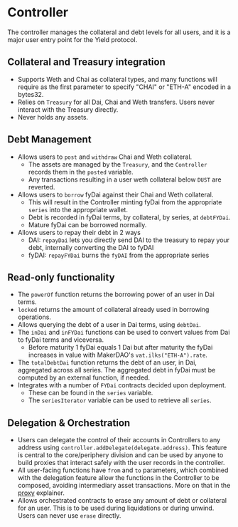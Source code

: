 # Controller

The controller manages the collateral and debt levels for all users, and it is a 
major user entry point for the Yield protocol. 

## Collateral and Treasury integration
- Supports Weth and Chai as collateral types, and many functions will require as the first parameter to specify "CHAI" or "ETH-A" encoded in a bytes32.
- Relies on `Treasury` for all Dai, Chai and Weth transfers. Users never interact with the Treasury directly.
- Never holds any assets. 

## Debt Management
- Allows users to `post` and `withdraw` Chai and Weth collateral. 
    - The assets are managed by the `Treasury`, and the `Controller` records them in the `posted` variable. 
    - Any transactions resulting in a user weth collateral below `DUST` are reverted.
- Allows users to `borrow` fyDai against their Chai and Weth collateral. 
    - This will result in the Controller minting fyDai from the appropriate `series` into the appropriate wallet. 
    - Debt is recorded in fyDai terms, by collateral, by series, at `debtFYDai`. 
    - Mature fyDai can be borrowed normally.
- Allows users to repay their debt in 2 ways
    - DAI: `repayDai` lets you directly send DAI to the treasury to repay your debt, internally converting the DAI to fyDAI
    - fyDAI: `repayFYDai` burns the `fyDAI` from the appropriate series

## Read-only functionality
- The `powerOf` function returns the borrowing power of an user in Dai terms.
- `locked` returns the amount of collateral already used in borrowing operations.
- Allows querying the debt of a user in Dai terms, using `debtDai`. 
- The `inDai` and `inFYDai` functions can be used to convert values from Dai to fyDai terms and viceversa. 
    - Before maturity 1 fyDai equals 1 Dai but after maturity the fyDai increases in value with MakerDAO's `vat.ilks("ETH-A").rate`. 
- The `totalDebtDai` function returns the debt of an user, in Dai, aggregated across all series. The aggregated debt in fyDai must be computed by an external function, if needed.
- Integrates with a number of `FYDai` contracts decided upon deployment. 
    - These can be found in the `series` variable. 
    - The `seriesIterator` variable can be used to retrieve all `series`.

## Delegation & Orchestration

- Users can delegate the control of their accounts in Controllers to any address using `controller.addDelegate(delegate.address)`. This feature is central to the core/periphery division and can be used by anyone to build proxies that interact safely with the user records in the controller.
- All user-facing functions have `from` and `to` parameters, which combined with the delegation feature allow the functions in the Controller to be composed, avoiding intermediary asset transactions. More on that in the [proxy](./proxy.md) explainer.
- Allows orchestrated contracts to erase any amount of debt or collateral for an user. This is to be used during liquidations or during unwind. Users can never use `erase` directly.
